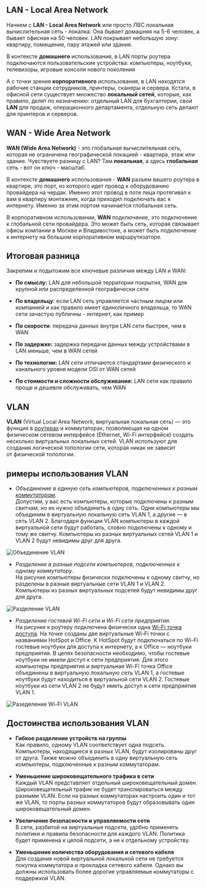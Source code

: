 ## LAN - Local Area Network
Начнем с **LAN - Local Area Network** или просто ЛВС локальная вычислительная сеть - локалка. Она бывает домашняя на 5-6 человек, а бывает офисная на 50 человек. LAN покрывает небольшую зону: квартиру, помещение, пару этажей или здание.

В контексте **домашнего** использования, в LAN порты роутера подключаются пользовательские устройства: компьютеры, ноутбуки, телевизоры, игровые консоли нового поколения

А с точки зрения **корпоративного** использования, в LAN находятся рабочие станции сотрудников, принтеры, сканеры и сервера. Кстати, в офисной сети существует множество **локальный сетей**, которые, как правило, делят по назначению: отдельный LAN для бухгалтерии, свой **LAN** для продаж, операционного департамента, отдельную сеть делают для принтеров и серверов.

## WAN - Wide Area Network

**WAN (Wide Area Network)** - это глобальная вычислительная сеть, которая не ограничена географической локацией - квартира, этаж или здание. Чувствуете разницу с LAN? Там **локальная**, а здесь **глобальная** сеть - вот он ключ - масштаб.

В контексте **домашнего** использования - **WAN** разъем вашего роутера в квартире, это порт, из которого идет провод к оборудованию провайдера на чердак. Именно этот провод в поте лица протягивал к вам в квартиру монтажник, когда приходил подключать вас к интернету. Именно за этим портом начинается глобальная сеть.

В корпоративном использовании, **WAN** подключение, это подключение к глобальной сети провайдера. Это может быть сеть, которая связывает офисы компании в Москве и Владивостоке, а может быть подключение к интернету на большом корпоративном маршрутизаторе.


## Итоговая разница

Закрепим и подытожим все ключевые различия между LAN и WAN:

- **По смыслу:** LAN для небольшой территории покрытия, WAN для крупной или распределенной географически сети

- **По владельцу**: если LAN сеть управляется частным лицом или компанией и как правило имеет единоличного владельца, то WAN сети зачастую публичны - интернет, как пример

- **По скорости**: передача данных внутри LAN сети быстрее, чем в WAN

- **По задержке:** задержка передачи данных между устройствами в LAN меньше, чем в WAN сетей

- **По технологии:** LAN сети отличаются стандартами физического и канального уровня модели OSI от WAN сетей

- **По стоимости и сложности обслуживания:** LAN сети как правило проще и дешевле обслуживать, чем WAN

## VLAN
**VLAN** (Virtual Local Area Network, виртуальная локальная сеть) — это функция в [роутерах](https://www.technotrade.com.ua/catalog-659) и коммутаторах, позволяющая на одном физическом сетевом интерфейсе (Ethernet, Wi-Fi интерфейсе) создать несколько виртуальных локальных сетей. VLAN используют для создания логической топологии сети, которая никак не зависит от физической топологии.

## римеры использования VLAN

- _Объединение в единую сеть компьютеров, подключенных к разным [коммутаторам](https://www.technotrade.com.ua/catalog-734)._  
    Допустим, у вас есть компьютеры, которые подключены к разным свитчам, но их нужно объединить в одну сеть. Одни компьютеры мы объединим в виртуальную локальную сеть VLAN 1, а другие — в сеть VLAN 2. Благодаря функции VLAN компьютеры в каждой виртуальной сети будут работать, словно подключены к одному и тому же свитчу. Компьютеры из разных виртуальных сетей VLAN 1 и VLAN 2 будут невидимы друг для друга.
    

![Объединение VLAN](https://www.technotrade.com.ua/userfiles/images/vlan/topology1.png)

- _Разделение в разные подсети компьютеров, подключенных к одному коммутатору_.  
    На рисунке компьютеры физически подключены к одному свитчу, но разделены в разные виртуальные сети VLAN 1 и VLAN 2. Компьютеры из разных виртуальных подсетей будут невидимы друг для друга.
    

![Разделение VLAN](https://www.technotrade.com.ua/userfiles/images/vlan/topology2.png)

- _Разделение гостевой Wi-Fi сети и Wi-Fi сети предприятия_.  
    На рисунке к роутеру подключена физически одна [Wi-Fi точка доступа](https://www.technotrade.com.ua/catalog-654). На точке созданы две виртуальные Wi-Fi точки с названиями HotSpot и Office. К HotSpot будут подключаться по Wi-Fi гостевые ноутбуки для доступа к интернету, а к Office — ноутбуки предприятия. В целях безопасности необходимо, чтобы гостевые ноутбуки не имели доступ к сети предприятия. Для этого компьютеры предприятия и виртуальная Wi-Fi точка Office объединены в виртуальную локальную сеть VLAN 1, а гостевые ноутбуки будут находиться в виртуальной сети VLAN 2. Гостевые ноутбуки из сети VLAN 2 не будут иметь доступ к сети предприятия VLAN 1.
    

![Разеделение Wi-Fi VLAN](https://www.technotrade.com.ua/userfiles/images/vlan/vlan_wifi.png)

## Достоинства использования VLAN

- **Гибкое разделение устройств на группы**  
    Как правило, одному VLAN соответствует одна подсеть. Компьютеры, находящиеся в разных VLAN, будут изолированы друг от друга. Также можно объединить в одну виртуальную сеть компьютеры, подключенные к разным коммутаторам.
    

- **Уменьшение широковещательного трафика в сети**  
    Каждый VLAN представляет отдельный широковещательный домен. Широковещательный трафик не будет транслироваться между разными VLAN. Если на разных коммутаторах настроить один и тот же VLAN, то порты разных коммутаторов будут образовывать один широковещательный домен.
    

- **Увеличение безопасности и управляемости сети**  
    В сети, разбитой на виртуальные подсети, удобно применять политики и правила безопасности для каждого VLAN. Политика будет применена к целой подсети, а не к отдельному устройству.
    

- **Уменьшение количества оборудования и сетевого кабеля**  
    Для создания новой виртуальной локальной сети не требуется покупка коммутатора и прокладка сетевого кабеля. Однако вы должны использовать более дорогие управляемые коммутаторы с поддержкой VLAN.
